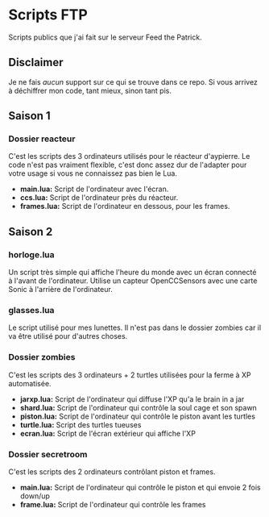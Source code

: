# Scripts FTP

Scripts publics que j'ai fait sur le serveur Feed the Patrick.

## Disclaimer
Je ne fais *aucun* support sur ce qui se trouve dans ce repo. Si vous arrivez à déchiffrer mon code, tant mieux, sinon tant pis.

## Saison 1
### Dossier reacteur
C'est les scripts des 3 ordinateurs utilisés pour le réacteur d'aypierre. Le code n'est pas vraiment flexible, c'est donc assez dur de l'adapter pour votre usage si vous ne connaissez pas bien le Lua.

* **main.lua:** Script de l'ordinateur avec l'écran.
* **ccs.lua:** Script de l'ordinateur près du réacteur.
* **frames.lua:** Script de l'ordinateur en dessous, pour les frames.

## Saison 2
### horloge.lua
Un script très simple qui affiche l'heure du monde avec un écran connecté à l'avant de l'ordinateur. Utilise un capteur OpenCCSensors avec une carte Sonic à l'arrière de l'ordinateur.
### glasses.lua
Le script utilisé pour mes lunettes. Il n'est pas dans le dossier zombies car il va être utilisé pour d'autres choses.
### Dossier zombies
C'est les scripts des 3 ordinateurs + 2 turtles utilisées pour la ferme à XP automatisée.

* **jarxp.lua:** Script de l'ordinateur qui diffuse l'XP qu'a le brain in a jar
* **shard.lua:** Script de l'ordinateur qui contrôle la soul cage et son spawn
* **piston.lua:** Script de l'ordinateur qui contrôle le piston avant les turtles
* **turtle.lua:** Script des turtles tueuses
* **ecran.lua:** Script de l'écran extérieur qui affiche l'XP

### Dossier secretroom
C'est les scripts des 2 ordinateurs contrôlant piston et frames.

* **main.lua:** Script de l'ordinateur qui contrôle le piston et qui envoie 2 fois down/up
* **frame.lua:** Script de l'ordinateur qui contrôle les frames
